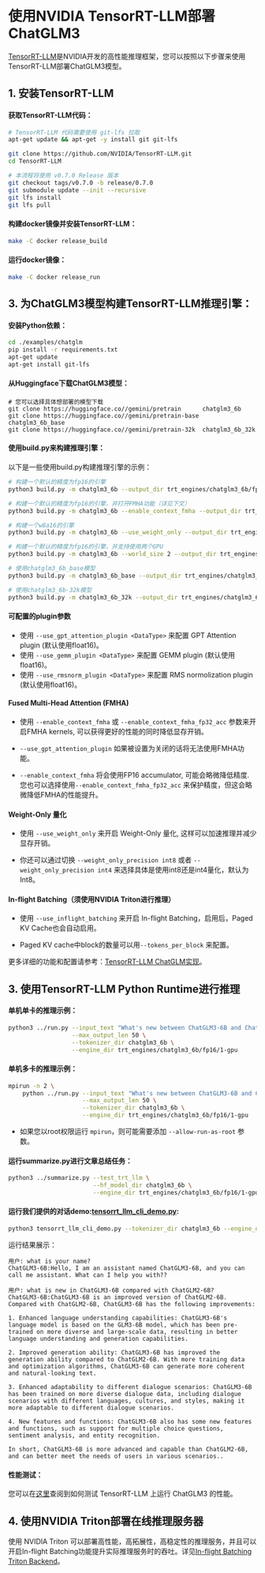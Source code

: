 # 使用NVIDIA TensorRT-LLM部署ChatGLM3

[TensorRT-LLM](https://github.com/NVIDIA/TensorRT-LLM/tree/main)是NVIDIA开发的高性能推理框架，您可以按照以下步骤来使用TensorRT-LLM部署ChatGLM3模型。

## 1. 安装TensorRT-LLM
#### 获取TensorRT-LLM代码：

```bash
# TensorRT-LLM 代码需要使用 git-lfs 拉取
apt-get update && apt-get -y install git git-lfs

git clone https://github.com/NVIDIA/TensorRT-LLM.git
cd TensorRT-LLM

# 本流程将使用 v0.7.0 Release 版本
git checkout tags/v0.7.0 -b release/0.7.0
git submodule update --init --recursive
git lfs install
git lfs pull
```

#### 构建docker镜像并安装TensorRT-LLM：
```bash
make -C docker release_build
```

#### 运行docker镜像：
```bash
make -C docker release_run
```

## 3. 为ChatGLM3模型构建TensorRT-LLM推理引擎：

#### 安装Python依赖：
```bash
cd ./examples/chatglm
pip install -r requirements.txt
apt-get update
apt-get install git-lfs
```
#### 从Huggingface下载ChatGLM3模型：
```
# 您可以选择具体想部署的模型下载
git clone https://huggingface.co//gemini/pretrain      chatglm3_6b
git clone https://huggingface.co//gemini/pretrain-base chatglm3_6b_base
git clone https://huggingface.co//gemini/pretrain-32k  chatglm3_6b_32k
```

#### 使用build.py来构建推理引擎：
以下是一些使用build.py构建推理引擎的示例：
```bash
# 构建一个默认的精度为fp16的引擎
python3 build.py -m chatglm3_6b --output_dir trt_engines/chatglm3_6b/fp16/1-gpu

# 构建一个默认的精度为fp16的引擎，并打开FMHA功能（详见下文）
python3 build.py -m chatglm3_6b --enable_context_fmha --output_dir trt_engines/chatglm3_6b/fp16/1-gpu

# 构建一个w8a16的引擎
python3 build.py -m chatglm3_6b --use_weight_only --output_dir trt_engines/chatglm3_6b/weight_only/1-gpu

# 构建一个默认的精度为fp16的引擎，并支持使用两个GPU
python3 build.py -m chatglm3_6b --world_size 2 --output_dir trt_engines/chatglm3_6b/fp16/2-gpu

# 使用chatglm3_6b_base模型
python3 build.py -m chatglm3_6b_base --output_dir trt_engines/chatglm3_6b_base/fp16/1-gpu

# 使用chatglm3_6b-32k模型
python3 build.py -m chatglm3_6b_32k --output_dir trt_engines/chatglm3_6b-32k/fp16/1-gpu
```

#### 可配置的plugin参数

* 使用 `--use_gpt_attention_plugin <DataType>` 来配置 GPT Attention plugin (默认使用float16)。
* 使用 `--use_gemm_plugin <DataType>` 来配置 GEMM plugin (默认使用float16)。
* 使用 `--use_rmsnorm_plugin <DataType>` 来配置 RMS normolization plugin (默认使用float16)。

#### Fused Multi-Head Attention (FMHA)

* 使用 `--enable_context_fmha` 或 `--enable_context_fmha_fp32_acc` 参数来开启FMHA kernels, 可以获得更好的性能的同时降低显存开销。

* `--use_gpt_attention_plugin` 如果被设置为关闭的话将无法使用FMHA功能。

* `--enable_context_fmha` 将会使用FP16 accumulator, 可能会略微降低精度. 您也可以选择使用`--enable_context_fmha_fp32_acc` 来保护精度，但这会略微降低FMHA的性能提升。

#### Weight-Only 量化

* 使用 `--use_weight_only` 来开启 Weight-Only 量化, 这样可以加速推理并减少显存开销。

* 你还可以通过切换 `--weight_only_precision int8` 或者 `--weight_only_precision int4` 来选择具体是使用int8还是int4量化，默认为Int8。

#### In-flight Batching（须使用NVIDIA Triton进行推理）

* 使用 `--use_inflight_batching` 来开启 In-flight Batching，启用后，Paged KV Cache也会自动启用。

* Paged KV cache中block的数量可以用`--tokens_per_block` 来配置。

更多详细的功能和配置请参考：[TensorRT-LLM ChatGLM实现](https://github.com/NVIDIA/TensorRT-LLM/tree/main/examples/chatglm)。

## 3. 使用TensorRT-LLM Python Runtime进行推理

#### 单机单卡的推理示例：

```bash
python3 ../run.py --input_text "What's new between ChatGLM3-6B and ChatGLM2-6B?" \
                  --max_output_len 50 \
                  --tokenizer_dir chatglm3_6b \
                  --engine_dir trt_engines/chatglm3_6b/fp16/1-gpu
```

#### 单机多卡的推理示例：

```bash
mpirun -n 2 \
    python ../run.py --input_text "What's new between ChatGLM3-6B and ChatGLM2-6B?" \
                     --max_output_len 50 \
                     --tokenizer_dir chatglm3_6b \
                     --engine_dir trt_engines/chatglm3_6b/fp16/1-gpu
```

* 如果您以root权限运行 `mpirun`，则可能需要添加 `--allow-run-as-root` 参数。

#### 运行summarize.py进行文章总结任务：

```bash
python3 ../summarize.py --test_trt_llm \
                        --hf_model_dir chatglm3_6b \
                        --engine_dir trt_engines/chatglm3_6b/fp16/1-gpu
```

#### 运行我们提供的对话demo:[tensorrt_llm_cli_demo.py](tensorrt_llm_cli_demo.py):

```bash
python3 tensorrt_llm_cli_demo.py --tokenizer_dir chatglm3_6b --engine_dir trt_engines/chatglm3_6b/fp16/1-gpu
```

运行结果展示：
```
用户: what is your name?
ChatGLM3-6B:Hello, I am an assistant named ChatGLM3-6B, and you can call me assistant. What can I help you with??

用户: what is new in ChatGLM3-6B compared with ChatGLM2-6B?
ChatGLM3-6B:ChatGLM3-6B is an improved version of ChatGLM2-6B. Compared with ChatGLM2-6B, ChatGLM3-6B has the following improvements:

1. Enhanced language understanding capabilities: ChatGLM3-6B's language model is based on the GLM3-6B model, which has been pre-trained on more diverse and large-scale data, resulting in better language understanding and generation capabilities.

2. Improved generation ability: ChatGLM3-6B has improved the generation ability compared to ChatGLM2-6B. With more training data and optimization algorithms, ChatGLM3-6B can generate more coherent and natural-looking text.

3. Enhanced adaptability to different dialogue scenarios: ChatGLM3-6B has been trained on more diverse dialogue data, including dialogue scenarios with different languages, cultures, and styles, making it more adaptable to different dialogue scenarios.

4. New features and functions: ChatGLM3-6B also has some new features and functions, such as support for multiple choice questions, sentiment analysis, and entity recognition.

In short, ChatGLM3-6B is more advanced and capable than ChatGLM2-6B, and can better meet the needs of users in various scenarios..
```

#### 性能测试：

您可以在[这里](https://github.com/NVIDIA/TensorRT-LLM/tree/main/benchmarks/python)查阅到如何测试 TensorRT-LLM 上运行 ChatGLM3 的性能。

## 4. 使用NVIDIA Triton部署在线推理服务器
使用 NVIDIA Triton 可以部署高性能，高拓展性，高稳定性的推理服务，并且可以开启In-flight Batching功能提升实际推理服务时的吞吐。详见[In-flight Batching Triton Backend](https://github.com/triton-inference-server/tensorrtllm_backend/tree/main/inflight_batcher_llm)。